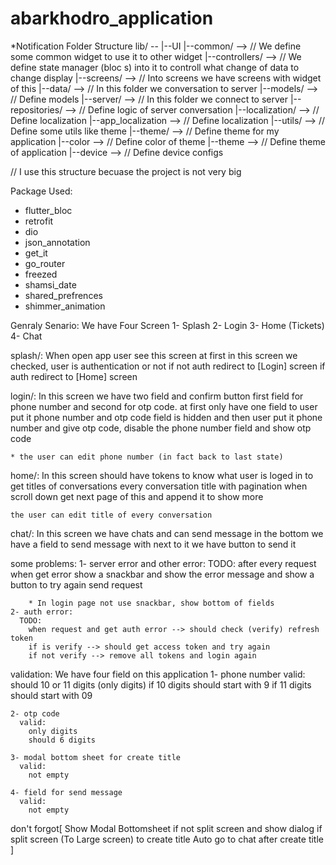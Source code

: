 # abarkhodro_application

*Notification
Folder Structure
lib/ --
      |--UI
        |--common/  --> // We define some common widget to use it to other widget
        |--controllers/  --> // We define state manager (bloc s) into it to controll what change of data to change display
        |--screens/  --> // Into screens we have screens with widget of this
      |--data/ --> // In this folder we conversation to server
        |--models/  --> // Define models 
        |--server/  --> // In this folder we connect to server
        |--repositories/  --> // Define logic of server conversation
      |--localization/  --> // Define localization
        |--app_localization  --> // Define localization
      |--utils/  -->  // Define some utils like theme
        |--theme/  --> // Define theme for my application
          |--color  --> // Define color of theme
          |--theme  --> // Define theme of application
        |--device  --> // Define device configs


// I use this structure becuase the project is not very big


Package Used:
 + flutter_bloc
 + retrofit
 + dio
 + json_annotation
 + get_it
 + go_router
 + freezed
 + shamsi_date
 + shared_prefrences
 + shimmer_animation


Genraly Senario:
  We have Four Screen
    1- Splash
    2- Login
    3- Home (Tickets)
    4- Chat

  splash/:
    When open app user see this screen at first
    in this screen we checked, user is authentication or not
    if not auth redirect to [Login] screen
    if auth redirect to [Home] screen

  login/:
    In this screen we have two field and confirm button
    first field for phone number and second for otp code.
    at first only have one field to user put it phone number and
    otp code field is hidden and then user put it phone number and 
    give otp code, disable the phone number field and show otp code 

    * the user can edit phone number (in fact back to last state)
  
  home/:
    In this screen should have tokens to know what user is loged in to get titles of conversations
    every conversation title with pagination 
    when scroll down get next page of this and append it to show more
    
    the user can edit title of every conversation

  chat/:
    In this screen we have chats and can send message
    in the bottom we have a field to send message with next to it we have button to send it
  



  some problems:
    1- server error and other error:
      TODO:
        after every request when get error show a snackbar and show the error message
        and show a button to try again send request

        * In login page not use snackbar, show bottom of fields
    2- auth error:
      TODO:
        when request and get auth error --> should check (verify) refresh token
        if is verify --> should get access token and try again
        if not verify --> remove all tokens and login again
    

  validation:
    We have four field on this application
    1- phone number
      valid: 
        should 10 or 11 digits (only digits)
        if 10 digits should start with 9
        if 11 digits should start with 09

    2- otp code
      valid:
        only digits
        should 6 digits
      
    3- modal bottom sheet for create title
      valid:
        not empty

    4- field for send message
      valid:
        not empty


  don't forgot[
    Show Modal Bottomsheet if not split screen and show dialog if split screen (To Large screen) to create title
    Auto go to chat after create title
  ]